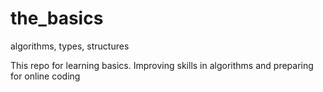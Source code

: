 # the_basics
algorithms, types, structures


This repo for learning basics. 
Improving skills in algorithms and preparing for online coding